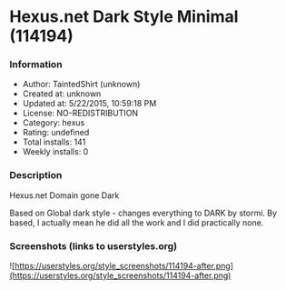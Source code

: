 # Hexus.net    Dark Style Minimal (114194)

### Information
- Author: TaintedShirt (unknown)
- Created at: unknown
- Updated at: 5/22/2015, 10:59:18 PM
- License: NO-REDISTRIBUTION
- Category: hexus
- Rating: undefined
- Total installs: 141
- Weekly installs: 0


### Description
Hexus.net Domain gone Dark

Based on  Global dark style - changes everything to DARK  by stormi.
By based, I actually mean he did all the work and I did practically none.


### Screenshots (links to userstyles.org)
![https://userstyles.org/style_screenshots/114194-after.png](https://userstyles.org/style_screenshots/114194-after.png)


